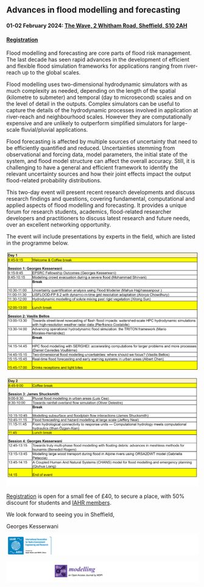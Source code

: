 ## Advances in flood modelling and forecasting
#### 01-02 February 2024: [The Wave, 2 Whitham Road, Sheffield, S10 2AH](https://goo.gl/maps/NufwV3nUbFnHGAPi6)



#### [Registration](https://onlineshop.shef.ac.uk/conferences-and-events/faculty-of-engineering/civil-structural-engineering/advances-in-flood-modelling-and-forecasting)



Flood modelling and forecasting are core parts of flood risk management. The last decade has seen rapid advances in the development of efficient and flexible flood simulation frameworks for applications ranging from river-reach up to the global scales.

Flood modelling uses two-dimensional hydrodynamic simulators with as much complexity as needed, depending on the length of the spatial (kilometre to submeter) and temporal (day to microsecond) scales and on the level of detail in the outputs. Complex simulators can be useful to capture the details of the hydrodynamic processes involved in application at river-reach and neighbourhood scales. However they are computationally expensive and are unlikely to outperform simplified simulators for large-scale fluvial/pluvial applications.

Flood forecasting is affected by multiple sources of uncertainty that need to be efficiently quantified and reduced. Uncertainties stemming from observational and forcing data, model parameters, the initial state of the system, and flood model structure can affect the overall accuracy. Still, it is challenging to have a general and efficient framework to identify the relevant uncertainty sources and how their joint effects impact the output flood-related probability distributions.


This two-day event will present recent research developments and discuss research findings and questions, covering fundamental, computational and applied aspects of flood modelling and forecasting. It provides a unique forum for research students, academics, flood-related researcher developers and practitioners to discuss latest research and future needs, over an excellent networking opportunity.



The event will include presentations by experts in the field, which are listed in the programme below. 


![Image](/Figures/Day1.png)



![Image](/Figures/Day2.png) 


[Registration](https://onlineshop.shef.ac.uk/conferences-and-events/faculty-of-engineering/civil-structural-engineering/advances-in-flood-modelling-and-forecasting) is open for a small fee of £40, to secure a place, with 50% discount for students and [IAHR members](https://www.iahr.org/index/experts).



We look forward to seeing you in Sheffield,

Georges Kesserwani





[![Image](/Figures/Logo_IAHR.png)](https://www.iahr.org/)

[![Image](/Figures/Logo_Modelling.png)]([https://www.iahr.org/](https://www.mdpi.com/journal/modelling)https://www.mdpi.com/journal/modelling)

